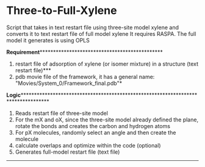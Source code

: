 # Three-to-Full-Xylene
Script that takes in text restart file using three-site model xylene and converts it to text restart file of full model xylene
It requires RASPA.
The full model it generates is using OPLS

********************Requirement******************************************************************
1. restart file of adsorption of xylene (or isomer mixture) in a structure (text restart file)***
2. pdb movie file of the framework, it has a general name: "Movies/System_0/Framework_final.pdb"*

**************************Logic************************************************************************************************************
1. Reads restart file of three-site model
2. For the mX and oX, since the three-site model already defined the plane, rotate the bonds and creates the carbon and hydrogen atoms
3. For pX molecules, randomly select an angle and then create the molecule
4. calculate overlaps and optimize within the code (optional)
5. Generates full-model restart file (text file)
******************************************************************************************************************************************
